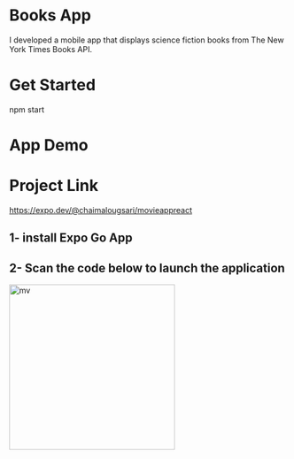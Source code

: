 # Books App
I developed a mobile app that displays science fiction books from The New York Times Books API.

# Get Started
npm start


# App Demo

# Project Link
https://expo.dev/@chaimalougsari/movieappreact

## 1- install Expo Go App
## 2- Scan the code below to launch the application



<img width="299" alt="mv" src="https://user-images.githubusercontent.com/49941834/155851545-c495f9fb-a95e-4b61-bd6c-0858530bbf33.png">
